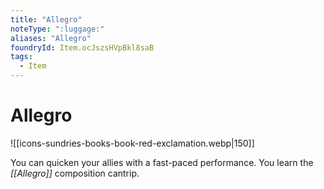 ```yaml
---
title: "Allegro"
noteType: ":luggage:"
aliases: "Allegro"
foundryId: Item.ocJszsHVpBkl8saB
tags:
  - Item
---
```


# Allegro
![[icons-sundries-books-book-red-exclamation.webp|150]]

You can quicken your allies with a fast-paced performance. You learn the _[[Allegro]]_ composition cantrip.
